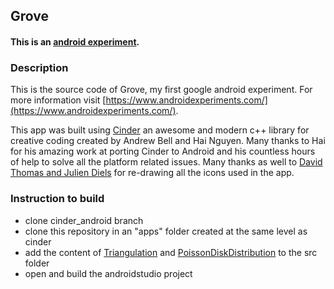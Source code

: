 ## Grove

#### **This is an [android experiment](http://androidexperiments.com).**

### Description

This is the source code of Grove, my first google android experiment. For more information visit [https://www.androidexperiments.com/](https://www.androidexperiments.com/).

This app was built using [Cinder](https:://libcinder.org) an awesome and modern c++ library for creative coding created by Andrew Bell and Hai Nguyen. Many thanks to Hai for his amazing work at porting Cinder to Android and his countless hours of help to solve all the platform related issues. Many thanks as well to [David Thomas and Julien Diels](http://www.brains-agency.be) for re-drawing all the icons used in the app.

### Instruction to build

* clone cinder_android branch
* clone this repository in an "apps" folder created at the same level as cinder
* add the content of [Triangulation](https://github.com/simongeilfus/Triangulation) and [PoissonDiskDistribution](https://github.com/simongeilfus/PoissonDiskDistribution) to the src folder
* open and build the androidstudio project
